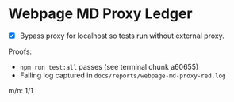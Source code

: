 # Webpage MD Proxy Ledger

- [x] Bypass proxy for localhost so tests run without external proxy.

Proofs:
- `npm run test:all` passes (see terminal chunk a60655)
- Failing log captured in `docs/reports/webpage-md-proxy-red.log`

m/n: 1/1

